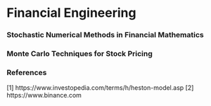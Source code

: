 <H1>Financial Engineering</H1>
  
<H3>Stochastic Numerical Methods in Financial Mathematics</H3>
  
<H3>Monte Carlo Techniques for Stock Pricing</H3>

<H3>References</H3>
[1] https://www.investopedia.com/terms/h/heston-model.asp
[2] https://www.binance.com
